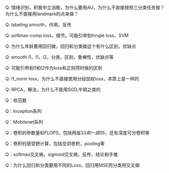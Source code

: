 Q: 情绪识别，积极中立消极，为什么要用AU，为什么不直接按照三分类任务做？为什么不直接用landmark的点来做？  


Q: labeling smooth，作用，反传


Q: softmax-comp loss，细节。可能引申到hingle loss，SVM


Q: 为什么年龄要用回归做，回归和分类做这个有什么区别，优缺点 


Q: smooth l1，l1，l2，分类，区别，鲁棒性，优缺点等


Q: 可能引申到l1和l2作为loss和正则项时候的区别


Q: l1_norm loss，为什么不直接使用分段加权loss，本质上是一样的


Q: RPCA，解法，为什么不能用SGD,牛顿之类的


Q：核范数


Q：Inception系列


Q：Mobilenet系列


Q：卷积的参数量和FLOPS，包括两层3*3和一层5*5，还有深度可分卷积等


Q：卷积的感受野计算，包括空洞卷积，pooling等


Q：softmax交叉熵，sigmoid交叉熵，反传，结论和手推


Q：为什么回归和分类要用不同的Loss，回归用MSE而分类用交叉熵


